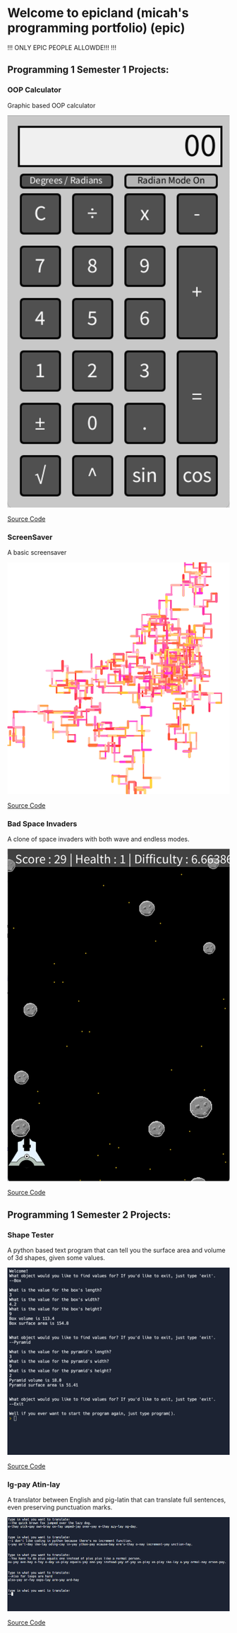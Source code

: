 # Welcome to epicland (micah's programming portfolio) (epic)

!!! ONLY EPIC PEOPLE ALLOWDE!!! !!!

## Programming 1 Semester 1 Projects:
### OOP Calculator
Graphic based OOP calculator

![Running Calculator](https://github.com/MisterNo0ne/A2Programming1Portfolio/blob/gh-pages/images/calclater.png?raw=true)

[Source Code](https://github.com/MisterNo0ne/A2Programming1Portfolio/tree/gh-pages/src/calculator)

### ScreenSaver
A basic screensaver

![Running ScreenSaver](https://github.com/MisterNo0ne/A2Programming1Portfolio/blob/gh-pages/images/scrsav.png?raw=true)

[Source Code](https://github.com/MisterNo0ne/A2Programming1Portfolio/tree/gh-pages/src/ScreenSaver)

### Bad Space Invaders
A clone of space invaders with both wave and endless modes.

![Running Game](https://github.com/MisterNo0ne/A2Programming1Portfolio/blob/gh-pages/images/spasegaem.png?raw=true)

[Source Code](https://github.com/MisterNo0ne/A2Programming1Portfolio/tree/gh-pages/src/SpaceGame)

## Programming 1 Semester 2 Projects:
### Shape Tester
A python based text program that can tell you the surface area and volume of 3d shapes, given some values.

![Running Program](https://github.com/MisterNo0ne/A2Programming1Portfolio/blob/gh-pages/images/shaptestr.png?raw=true)

[Source Code](https://github.com/MisterNo0ne/A2Programming1Portfolio/tree/gh-pages/src/ShapeTester)

### Ig-pay Atin-lay
A translator between English and pig-latin that can translate full sentences, even preserving punctuation marks.

![Running Program](https://github.com/MisterNo0ne/A2Programming1Portfolio/blob/gh-pages/images/igpay.PNG?raw=true)

[Source Code](https://github.com/MisterNo0ne/A2Programming1Portfolio/tree/gh-pages/src/PigLatin)
